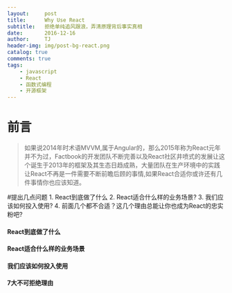 ```yaml
---
layout:     post
title:      Why Use React
subtitle:   拒绝单纯追风跟浪，弄清原理背后事实真相
date:       2016-12-16
author:     TJ
header-img: img/post-bg-react.png
catalog: true
comments: true
tags:
    - javascript
    - React
    - 函数式编程
    - 开源框架
---
```

# 前言
>如果说2014年时术语MVVM,属于Angular的，那么2015年称为React元年并不为过，Factbook的开发团队不断完善以及React社区井喷式的发展让这个诞生于2013年的框架及其生态日趋成熟，大量团队在生产环境中的实践让React不再是一件需要不断前瞻后顾的事情,如果React合适你或许还有几件事情你也应该知道。

#提出几点问题
    1. React到底做了什么
    2. React适合什么样的业务场景?
    3. 我们应该如何投入使用?
    4. 前面几个都不合适？这几个理由总能让你也成为React的忠实粉吧?


#### React到底做了什么


#### React适合什么样的业务场景



#### 我们应该如何投入使用

#### 7大不可拒绝理由


